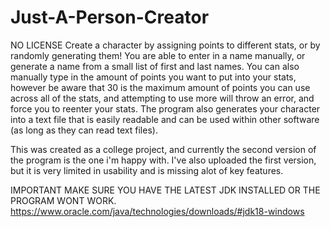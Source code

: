 # Just-A-Person-Creator
NO LICENSE
Create a character by assigning points to different stats, or by randomly generating them!
You are able to enter in a name manually, or generate a name from a small list of first and last names.
You can also manually type in the amount of points you want to put into your stats, however be aware that 30 is the maximum amount of points you can use across all of the stats, and attempting to use more will throw an error, and force you to reenter your stats.
The program also generates your character into a text file that is easily readable and can be used within other software (as long as they can read text files).

This was created as a college project, and currently the second version of the program is the one i'm happy with. I've also uploaded the first version, but it is very limited in usability and is missing alot of key features.

IMPORTANT
MAKE SURE YOU HAVE THE LATEST JDK INSTALLED OR THE PROGRAM WONT WORK.
https://www.oracle.com/java/technologies/downloads/#jdk18-windows
